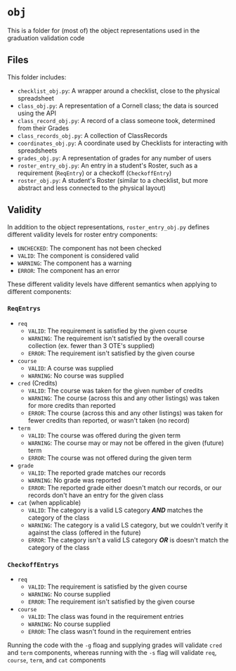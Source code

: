 # `obj`

This is a folder for (most of) the object representations used in the graduation validation code

## Files

This folder includes:
 - `checklist_obj.py`: A wrapper around a checklist, close to the physical spreadsheet
 - `class_obj.py`: A representation of a Cornell class; the data is sourced using the API
 - `class_record_obj.py`: A record of a class someone took, determined from their Grades
 - `class_records_obj.py`: A collection of ClassRecords
 - `coordinates_obj.py`: A coordinate used by Checklists for interacting with spreadsheets
 - `grades_obj.py`: A representation of grades for any number of users
 - `roster_entry_obj.py`: An entry in a student's Roster, such as a requirement (`ReqEntry`) or a checkoff (`CheckoffEntry`)
 - `roster_obj.py`: A student's Roster (similar to a checklist, but more abstract and less connected to the physical layout)

## Validity

In addition to the object representations, `roster_entry_obj.py` defines different validity levels for roster entry components:

 - `UNCHECKED`: The component has not been checked
 - `VALID`: The component is considered valid
 - `WARNING`: The component has a warning
 - `ERROR`: The component has an error

These different validity levels have different semantics when applying to different components:

### `ReqEntrys`

 - `req`
    - `VALID`: The requirement is satisfied by the given course
    - `WARNING`: The requirement isn't satisfied by the overall course collection (ex. fewer than 3 OTE's supplied)
    - `ERROR`: The requirement isn't satisfied by the given course
 - `course`
    - `VALID`: A course was supplied
    - `WARNING`: No course was supplied
 - `cred` (Credits)
    - `VALID`: The course was taken for the given number of credits
    - `WARNING`: The course (across this and any other listings) was taken for more credits than reported
    - `ERROR`: The course (across this and any other listings) was taken for fewer credits than reported, or wasn't taken (no record)
 - `term`
    - `VALID`: The course was offered during the given term
    - `WARNING`: The course may or may not be offered in the given (future) term
    - `ERROR`: The course was not offered during the given term
 - `grade`
    - `VALID`: The reported grade matches our records
    - `WARNING`: No grade was reported
    - `ERROR`: The reported grade either doesn't match our records, or our records don't have an entry for the given class
 - `cat` (when applicable)
    - `VALID`: The category is a valid LS category **_AND_** matches the category of the class
    - `WARNING`: The category is a valid LS category, but we couldn't verify it against the class (offered in the future)
    - `ERROR`: The category isn't a valid LS category **_OR_** is doesn't match the category of the class

### `CheckoffEntrys`

 - `req`
    - `VALID`: The requirement is satisfied by the given course
    - `WARNING`: No course supplied
    - `ERROR`: The requirement isn't satisfied by the given course
 - `course`
    - `VALID`: The class was found in the requirement entries
    - `WARNING`: No course supplied
    - `ERROR`: The class wasn't found in the requirement entries

Running the code with the `-g` floag and supplying grades will validate `cred` and `term` components, whereas running with the
`-s` flag will validate `req`, `course`, `term`, and `cat` components